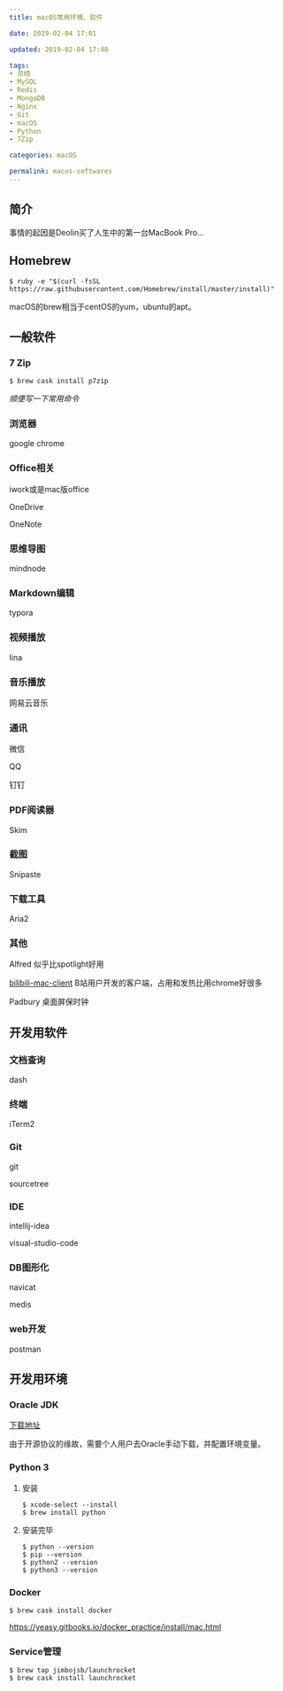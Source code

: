 ```yaml
---
title: macOS常用环境、软件

date: 2019-02-04 17:01

updated: 2019-02-04 17:48

tags:
- 总结
- MySQL
- Redis
- MongoDB
- Nginx
- Git
- macOS
- Python
- 7Zip

categories: macOS

permalink: macos-softwares
---
```




## 简介

事情的起因是Deolin买了人生中的第一台MacBook Pro...



## Homebrew

~~~shell
$ ruby -e "$(curl -fsSL https://raw.githubusercontent.com/Homebrew/install/master/install)"
~~~

macOS的brew相当于centOS的yum，ubuntu的apt。



## 一般软件

### 7 Zip

~~~shell
$ brew cask install p7zip
~~~

*顺便写一下常用命令*



### 浏览器

google chrome



### Office相关

iwork或是mac版office

OneDrive

OneNote



### 思维导图

mindnode



### Markdown编辑

typora



### 视频播放

Iina 



### 音乐播放

网易云音乐



### 通讯

微信

QQ

钉钉



### PDF阅读器

Skim



### 截图

Snipaste



### 下载工具

Aria2



### 其他

Alfred 似乎比spotlight好用

[bilibili-mac-client](https://github.com/typcn/bilibili-mac-client/releases) B站用户开发的客户端，占用和发热比用chrome好很多   

Padbury 桌面屏保时钟



## 开发用软件

### 文档查询

dash



### 终端

iTerm2



### Git

git

sourcetree



### IDE

intellij-idea

visual-studio-code



### DB图形化

navicat

medis



### web开发

postman



## 开发用环境

### Oracle JDK

[下载地址](https://www.oracle.com/technetwork/java/javase/downloads/jdk8-downloads-2133151.html)

由于开源协议的缘故，需要个人用户去Oracle手动下载，并配置环境变量。



### Python 3

1. 安装

   ~~~shell
   $ xcode-select --install
   $ brew install python
   ~~~

2. 安装完毕

   ~~~shell
   $ python --version                     
   $ pip --version
   $ python2 --version
   $ python3 --version
   ~~~



### Docker

~~~shell
$ brew cask install docker
~~~

https://yeasy.gitbooks.io/docker_practice/install/mac.html



### Service管理

~~~shell
$ brew tap jimbojsb/launchrocket
$ brew cask install launchrocket
~~~




